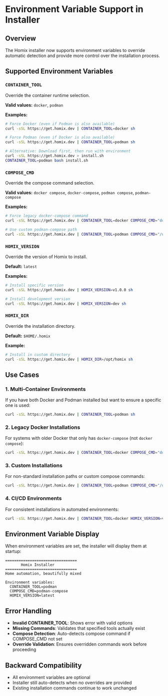 # Environment Variable Support in Installer

## Overview
The Homix installer now supports environment variables to override automatic detection and provide more control over the installation process.

## Supported Environment Variables

### `CONTAINER_TOOL`
Override the container runtime selection.

**Valid values:** `docker`, `podman`

**Examples:**
```bash
# Force Docker (even if Podman is also available)
curl -sSL https://get.homix.dev | CONTAINER_TOOL=docker sh

# Force Podman (even if Docker is also available)  
curl -sSL https://get.homix.dev | CONTAINER_TOOL=podman sh

# Alternative: Download first, then run with environment
curl -sSL https://get.homix.dev > install.sh
CONTAINER_TOOL=podman bash install.sh
```

### `COMPOSE_CMD`
Override the compose command selection.

**Valid values:** `docker compose`, `docker-compose`, `podman compose`, `podman-compose`

**Examples:**
```bash
# Force legacy docker-compose command
curl -sSL https://get.homix.dev | CONTAINER_TOOL=docker COMPOSE_CMD="docker-compose" sh

# Use custom podman-compose path
curl -sSL https://get.homix.dev | CONTAINER_TOOL=podman COMPOSE_CMD="/usr/local/bin/podman-compose" sh
```

### `HOMIX_VERSION`
Override the version of Homix to install.

**Default:** `latest`

**Examples:**
```bash
# Install specific version
curl -sSL https://get.homix.dev | HOMIX_VERSION=v1.0.0 sh

# Install development version
curl -sSL https://get.homix.dev | HOMIX_VERSION=dev sh
```

### `HOMIX_DIR`
Override the installation directory.

**Default:** `$HOME/.homix`

**Example:**
```bash
# Install in custom directory
curl -sSL https://get.homix.dev | HOMIX_DIR=/opt/homix sh
```

## Use Cases

### 1. Multi-Container Environments
If you have both Docker and Podman installed but want to ensure a specific one is used:
```bash
curl -sSL https://get.homix.dev | CONTAINER_TOOL=podman sh
```

### 2. Legacy Docker Installations
For systems with older Docker that only has `docker-compose` (not `docker compose`):
```bash
curl -sSL https://get.homix.dev | CONTAINER_TOOL=docker COMPOSE_CMD="docker-compose" sh
```

### 3. Custom Installations
For non-standard installation paths or custom compose commands:
```bash
curl -sSL https://get.homix.dev | CONTAINER_TOOL=podman COMPOSE_CMD="/opt/podman/bin/podman-compose" sh
```

### 4. CI/CD Environments
For consistent installations in automated environments:
```bash
curl -sSL https://get.homix.dev | CONTAINER_TOOL=docker HOMIX_VERSION=v1.2.3 HOMIX_DIR=/app/homix sh
```

## Environment Variable Display
When environment variables are set, the installer will display them at startup:

```
================================
       Homix Installer
================================
Home automation, beautifully mixed

Environment variables:
  CONTAINER_TOOL=podman
  COMPOSE_CMD=podman-compose
  HOMIX_VERSION=latest
```

## Error Handling
- **Invalid CONTAINER_TOOL**: Shows error with valid options
- **Missing Commands**: Validates that specified tools actually exist
- **Compose Detection**: Auto-detects compose command if COMPOSE_CMD not set
- **Override Validation**: Ensures overridden commands work before proceeding

## Backward Compatibility
- All environment variables are optional
- Installer still auto-detects when no overrides are provided
- Existing installation commands continue to work unchanged